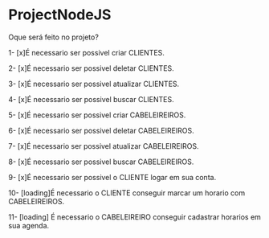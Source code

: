 # ProjectNodeJS

Oque será feito no projeto?

1-  [x]É necessario ser possivel criar CLIENTES. 

2-  [x]É necessario ser possivel deletar CLIENTES. 

3-  [x]É necessario ser possivel atualizar CLIENTES. 

4-  [x]É necessario ser possivel buscar CLIENTES. 

5-  [x]É necessario ser possivel criar CABELEIREIROS.

6-  [x]É necessario ser possivel deletar CABELEIREIROS.

7-  [x]É necessario ser possivel atualizar CABELEIREIROS.

8-  [x]É necessario ser possivel buscar CABELEIREIROS. 

9-  [x]É necessario ser possivel o CLIENTE logar em sua conta.

10- [loading]É necessario o CLIENTE conseguir marcar um horario com CABELEIREIROS.

11- [loading] É necessario o CABELEIREIRO conseguir cadastrar horarios em sua agenda.